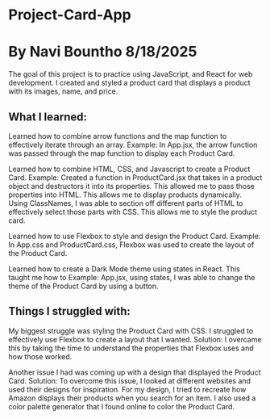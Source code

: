 # Project-Card-App
# By Navi Bountho 8/18/2025
The goal of this project is to practice using JavaScript, and React for web development. I created and styled a product card that displays a product with its images, name, and price.

## What I learned:
Learned how to combine arrow functions and the map function to effectively iterate through an array.
Example: In App.jsx, the arrow function was passed through the map function to display each Product Card.

Learned how to combine HTML, CSS, and Javascript to create a Product Card.
Example: Created a function in ProductCard.jsx that takes in a product object and destructors it into its properties. This allowed me to pass those properties into HTML. This allows me to display products dynamically. Using ClassNames, I was able to section off different parts of HTML to effectively select those parts with CSS. This allows me to style the product card.

Learned how to use Flexbox to style and design the Product Card.
Example: In App.css and ProductCard.css, Flexbox was used to create the layout of the Product Card.

Learned how to create a Dark Mode theme using states in React. This taught me how to
Example: App.jsx, using states, I was able to change the theme of the Product Card by using a button.

## Things I struggled with:
My biggest struggle was styling the Product Card with CSS. I struggled to effectively use Flexbox to create a layout that I wanted. 
Solution: I overcame this by taking the time to understand the properties that Flexbox uses and how those worked.

Another issue I had was coming up with a design that displayed the Product Card. 
Solution: To overcome this issue, I looked at different websites and used their designs for inspiration. For my design, I tried to recreate how Amazon displays their products when you search for an item. I also used a color palette generator that I found online to color the Product Card.
